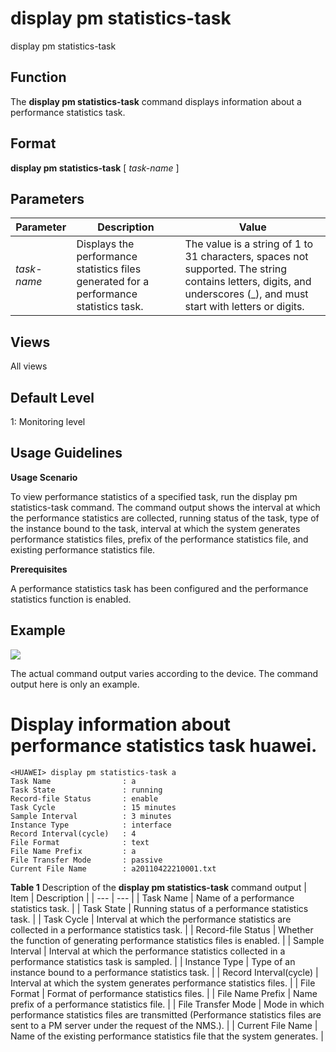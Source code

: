 display pm statistics-task
==========================

display pm statistics-task

Function
--------



The **display pm statistics-task** command displays information about a performance statistics task.




Format
------

**display pm statistics-task** [ *task-name* ]


Parameters
----------

| Parameter | Description | Value |
| --- | --- | --- |
| *task-name* | Displays the performance statistics files generated for a performance statistics task. | The value is a string of 1 to 31 characters, spaces not supported. The string contains letters, digits, and underscores (\_), and must start with letters or digits. |



Views
-----

All views


Default Level
-------------

1: Monitoring level


Usage Guidelines
----------------

**Usage Scenario**

To view performance statistics of a specified task, run the display pm statistics-task command. The command output shows the interval at which the performance statistics are collected, running status of the task, type of the instance bound to the task, interval at which the system generates performance statistics files, prefix of the performance statistics file, and existing performance statistics file.

**Prerequisites**

A performance statistics task has been configured and the performance statistics function is enabled.


Example
-------

![](../public_sys-resources/note_3.0-en-us.png) 

The actual command output varies according to the device. The command output here is only an example.


# Display information about performance statistics task huawei.
```
<HUAWEI> display pm statistics-task a
Task Name                : a
Task State               : running
Record-file Status       : enable
Task Cycle               : 15 minutes
Sample Interval          : 3 minutes
Instance Type            : interface
Record Interval(cycle)   : 4
File Format              : text
File Name Prefix         : a
File Transfer Mode       : passive
Current File Name        : a20110422210001.txt

```

**Table 1** Description of the **display pm statistics-task** command output
| Item | Description |
| --- | --- |
| Task Name | Name of a performance statistics task. |
| Task State | Running status of a performance statistics task. |
| Task Cycle | Interval at which the performance statistics are collected in a performance statistics task. |
| Record-file Status | Whether the function of generating performance statistics files is enabled. |
| Sample Interval | Interval at which the performance statistics collected in a performance statistics task is sampled. |
| Instance Type | Type of an instance bound to a performance statistics task. |
| Record Interval(cycle) | Interval at which the system generates performance statistics files. |
| File Format | Format of performance statistics files. |
| File Name Prefix | Name prefix of a performance statistics file. |
| File Transfer Mode | Mode in which performance statistics files are transmitted (Performance statistics files are sent to a PM server under the request of the NMS.). |
| Current File Name | Name of the existing performance statistics file that the system generates. |